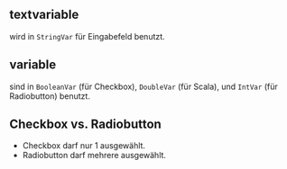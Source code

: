 ## textvariable
wird in `StringVar` für Eingabefeld benutzt.

## variable
sind in `BooleanVar` (für Checkbox), `DoubleVar` (für Scala), und `IntVar` (für Radiobutton) benutzt.

## Checkbox vs. Radiobutton
- Checkbox darf nur 1 ausgewählt.  
- Radiobutton darf mehrere ausgewählt.